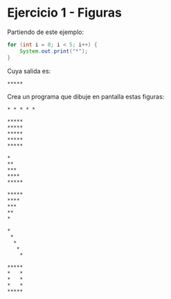 # Ejercicio 1 - Figuras

Partiendo de este ejemplo:

```java
for (int i = 0; i < 5; i++) {
    System.out.print("*");
}
```

Cuya salida es:

```
*****
```

Crea un programa que dibuje en pantalla estas figuras:

```
* * * * *
```

```
*****
*****
*****
*****
*****
```

```
*
**
***
****
*****
```

```
*****
****
***
**
*
```

```
*    
 *   
  *  
   * 
    *
```

```
*****
*   *
*   *
*   *
*****
```

